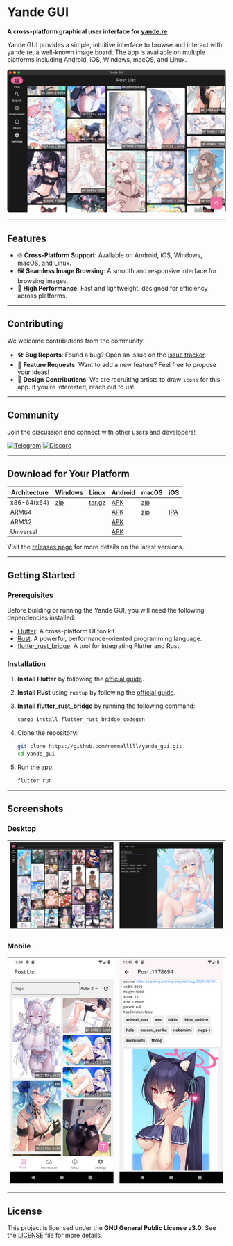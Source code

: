 # Yande GUI

**A cross-platform graphical user interface for [yande.re](https://yande.re/)**

Yande GUI provides a simple, intuitive interface to browse and interact with yande.re, a well-known image board. The app is available on multiple platforms including Android, iOS, Windows, macOS, and Linux.

![Screenshot](screenshots/0.webp)

---

## Features

- 🌐 **Cross-Platform Support**: Available on Android, iOS, Windows, macOS, and Linux.
- 🖼️ **Seamless Image Browsing**: A smooth and responsive interface for browsing images.
- 🚀 **High Performance**: Fast and lightweight, designed for efficiency across platforms.

---

## Contributing

We welcome contributions from the community!

- 🛠 **Bug Reports**: Found a bug? Open an issue on the [issue tracker](https://github.com/normalllll/yande_gui/issues).
- 🌟 **Feature Requests**: Want to add a new feature? Feel free to propose your ideas!
- 🎨 **Design Contributions**: We are recruiting artists to draw `icons` for this app. If you're interested, reach out to us!

---

## Community

Join the discussion and connect with other users and developers!

[![Telegram](https://img.shields.io/badge/chat-Telegram-blue.svg)](https://t.me/+ONtNV3HTQ0NhMzVh)
[![Discord](https://img.shields.io/badge/chat-Discord-blue.svg)](https://discord.gg/jQatz6965H)

---

## Download for Your Platform

| Architecture | Windows                                                                                 | Linux                                                                                       | Android                                                                                             | macOS                                                                                             | iOS                                                                                      |
|--------------|-----------------------------------------------------------------------------------------|---------------------------------------------------------------------------------------------|-----------------------------------------------------------------------------------------------------|---------------------------------------------------------------------------------------------------|------------------------------------------------------------------------------------------|
| x86-64(x64)  | [zip](https://github.com/normalllll/yande_gui/releases/latest/download/windows-x64.zip) | [tar.gz](https://github.com/normalllll/yande_gui/releases/latest/download/linux-x64.tar.gz) | [APK](https://github.com/normalllll/yande_gui/releases/latest/download/app-x86_64-release.apk)      | [zip](https://github.com/normalllll/yande_gui/releases/latest/download/macos-x86_64-nosigned.zip) |                                                                                          |
| ARM64        |                                                                                         |                                                                                             | [APK](https://github.com/normalllll/yande_gui/releases/latest/download/app-arm64-v8a-release.apk)   | [zip](https://github.com/normalllll/yande_gui/releases/latest/download/macos-arm64-nosigned.zip)  | [IPA](https://github.com/normalllll/yande_gui/releases/latest/download/ios-nosigned.ipa) |
| ARM32        |                                                                                         |                                                                                             | [APK](https://github.com/normalllll/yande_gui/releases/latest/download/app-armeabi-v7a-release.apk) |                                                                                                   |                                                                                          |
| Universal    |                                                                                         |                                                                                             | [APK](https://github.com/normalllll/yande_gui/releases/latest/download/app-universal-release.apk)   |                                                                                                   |                                                                                          |

Visit the [releases page](https://github.com/normalllll/yande_gui/releases) for more details on the latest versions.

---


## Getting Started

### Prerequisites

Before building or running the Yande GUI, you will need the following dependencies installed:

- [Flutter](https://flutter.dev/docs/get-started/install): A cross-platform UI toolkit.
- [Rust](https://www.rust-lang.org/tools/install): A powerful, performance-oriented programming language.
- [flutter_rust_bridge](https://github.com/fzyzcjy/flutter_rust_bridge): A tool for integrating Flutter and Rust.

### Installation

1. **Install Flutter** by following the [official guide](https://flutter.dev/docs/get-started/install).
2. **Install Rust** using `rustup` by following the [official guide](https://www.rust-lang.org/tools/install).
3. **Install flutter_rust_bridge** by running the following command:

    ```bash
    cargo install flutter_rust_bridge_codegen
    ```

4. Clone the repository:

    ```bash
    git clone https://github.com/normalllll/yande_gui.git
    cd yande_gui
    ```

5. Run the app:

    ```bash
    flutter run
    ```

---

## Screenshots

### Desktop

| ![Desktop Screenshot 1](screenshots/desktop/img0.webp) | ![Desktop Screenshot 2](screenshots/desktop/img1.webp) |
|--------------------------------------------------------|--------------------------------------------------------|

### Mobile

| ![Mobile Screenshot 1](screenshots/mobile/img0.webp) | ![Mobile Screenshot 2](screenshots/mobile/img1.webp) |
|------------------------------------------------------|------------------------------------------------------|

---


## License

This project is licensed under the **GNU General Public License v3.0**. See the [LICENSE](https://github.com/normalllll/yande_gui/blob/main/LICENSE) file for more details.

